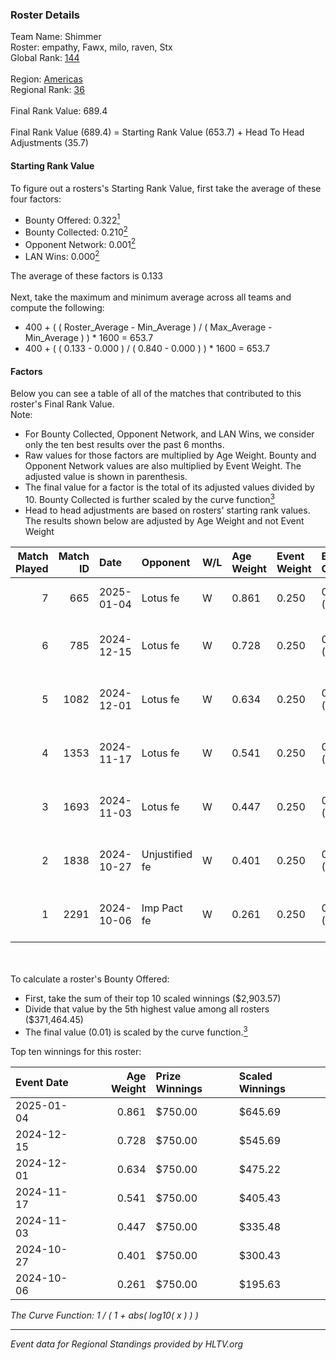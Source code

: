 ### Roster Details<br />
Team Name: Shimmer<br />
Roster: empathy, Fawx, milo, raven, Stx<br />
Global Rank: [144](../../standings_global_2025_02_24.md)<br />
<br />
Region: [Americas]( ../../standings_americas_2025_02_24.md)<br />
Regional Rank: [36]( ../../standings_americas_2025_02_24.md)<br />
<br />
Final Rank Value:  689.4<br />
<br />
Final Rank Value (689.4) = Starting Rank Value (653.7) + Head To Head Adjustments (35.7)<br />

#### Starting Rank Value<br />
To figure out a rosters's Starting Rank Value, first take the average of these four factors:<br />
- Bounty Offered: 0.322[<sup>1</sup>](#table2)
- Bounty Collected: 0.210[<sup>2</sup>](#table1)
- Opponent Network: 0.001[<sup>2</sup>](#table1)
- LAN Wins: 0.000[<sup>2</sup>](#table1)

The average of these factors is 0.133<br />
<br />
Next, take the maximum and minimum average across all teams and compute the following:<br />
- 400 + ( ( Roster_Average - Min_Average ) / ( Max_Average - Min_Average ) ) * 1600 = 653.7
- 400 + ( ( 0.133 - 0.000 ) / ( 0.840 - 0.000 ) ) * 1600 = 653.7


#### Factors<br />
Below you can see a table of all of the matches that contributed to this roster's Final Rank Value.<br />
Note:<br />

- For Bounty Collected, Opponent Network, and LAN Wins, we consider only the ten best results over the past 6 months.
- Raw values for those factors are multiplied by Age Weight. Bounty and Opponent Network values are also multiplied by Event Weight. The adjusted value is shown in parenthesis.
- The final value for a factor is the total of its adjusted values divided by 10. Bounty Collected is further scaled by the curve function[<sup>3</sup>](#curveFunction)
- Head to head adjustments are based on rosters' starting rank values. The results shown below are adjusted by Age Weight and not Event Weight
<span id="table1"></span><br />


| Match Played | Match ID | Date       | Opponent       | W/L | Age Weight | Event Weight | Bounty Collected | Opponent Network | LAN Wins  | H2H Adj. | Roster                                 |
| -: | -: | :- | :- | :- | :- | :- | :- | :- | :- | -: | :- |
|            7 |      665 | 2025-01-04 | Lotus fe       | W   | 0.861      | 0.250        | 0.002 (0.000)    | 0.000 (0.000)    | 0 (0.000) |     7.23 | empathy, Fawx, milo, raven, Stx        |
|            6 |      785 | 2024-12-15 | Lotus fe       | W   | 0.728      | 0.250        | 0.002 (0.000)    | 0.000 (0.000)    | 0 (0.000) |     6.48 | empathy, milo, raven, Serendipity, Stx |
|            5 |     1082 | 2024-12-01 | Lotus fe       | W   | 0.634      | 0.250        | 0.002 (0.000)    | 0.000 (0.000)    | 0 (0.000) |     5.94 | empathy, Fawx, phoebe, raven, Stx      |
|            4 |     1353 | 2024-11-17 | Lotus fe       | W   | 0.541      | 0.250        | 0.002 (0.000)    | 0.000 (0.000)    | 0 (0.000) |     5.30 | empathy, Fawx, phoebe, raven, Stx      |
|            3 |     1693 | 2024-11-03 | Lotus fe       | W   | 0.447      | 0.250        | 0.002 (0.000)    | 0.000 (0.000)    | 0 (0.000) |     4.55 | Celia, empathy, phoebe, raven, Stx     |
|            2 |     1838 | 2024-10-27 | Unjustified fe | W   | 0.401      | 0.250        | 0.000 (0.000)    | 0.059 (0.006)    | 0 (0.000) |     3.75 | Celia, empathy, phoebe, raven, Stx     |
|            1 |     2291 | 2024-10-06 | Imp Pact fe    | W   | 0.261      | 0.250        | 0.000 (0.000)    | 0.000 (0.000)    | 0 (0.000) |     2.44 | Celia, empathy, phoebe, raven, Stx     |

<br />
<span id="table2"></span><br />
To calculate a roster's Bounty Offered:<br />

- First, take the sum of their top 10 scaled winnings ($2,903.57)
- Divide that value by the 5th highest value among all rosters ($371,464.45)
- The final value (0.01) is scaled by the curve function.[<sup>3</sup>](#curveFunction)

Top ten winnings for this roster:<br />

| Event Date | Age Weight | Prize Winnings | Scaled Winnings |
| :- | -: | :- | :- |
| 2025-01-04 |      0.861 | $750.00        | $645.69         |
| 2024-12-15 |      0.728 | $750.00        | $545.69         |
| 2024-12-01 |      0.634 | $750.00        | $475.22         |
| 2024-11-17 |      0.541 | $750.00        | $405.43         |
| 2024-11-03 |      0.447 | $750.00        | $335.48         |
| 2024-10-27 |      0.401 | $750.00        | $300.43         |
| 2024-10-06 |      0.261 | $750.00        | $195.63         |


<span id="curveFunction"></span>_The Curve Function: 1 / ( 1 + abs( log10( x ) ) )_<br />

---
_Event data for Regional Standings provided by HLTV.org_<br />
